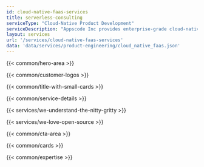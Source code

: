 ```yaml
---
id: cloud-native-faas-services
title: serverless-consulting
serviceType: "Cloud-Native Product Development"
serviceDescription: "Appscode Inc provides enterprise-grade cloud-native development, DevOps automation, and Kubernetes consulting services to help organizations build scalable and resilient applications."
layout: services
url: '/services/cloud-native-faas-services'
data: 'data/services/product-engineering/cloud_native_faas.json'
---
```


<!-- Build Better Cloud Native Products Faster -->
{{< common/hero-area >}}
<!-- Trusted by leading companies -->
{{< common/customer-logos >}}
<!-- Serverless Consulting Services Benefits -->
{{< common/title-with-small-cards >}}
<!-- Your End-to-End Serverless Consulting Services Partner -->
{{< common/service-details >}}
<!-- We Understand the Nitty-Gritty! -->
{{< services/we-understand-the-nitty-gritty >}}
<!-- We Love Open Source -->
{{< services/we-love-open-source >}}
<!-- Ready to Build Better Cloud Native Products? -->
{{< common/cta-area >}}
<!-- Why Choose AppsCode as your Serverless Consulting Partner? -->
{{< common/cards >}}
<!-- Team with the Diverse Set of Technical Expertise -->
{{< common/expertise >}}

